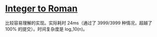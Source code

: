 # [Integer to Roman](https://leetcode.com/submissions/detail/166729125/)

比较容易理解的实现。实际耗时 24ms（通过了 3999/3999 种情况，超越了 100% 的提交）。时间复杂度是 log_10(n)。
